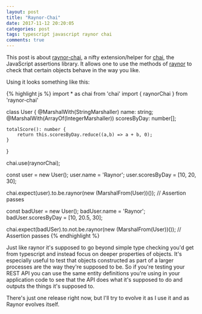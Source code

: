 ```yaml
---
layout: post
title: "Raynor-Chai"
date: 2017-11-12 20:20:05
categories: post
tags: typescript javascript raynor chai
comments: true
---
```


This post is about [raynor-chai](https://github.com/horia141/raynor-chai), a nifty extension/helper for [chai](https://chaijs.com), the JavaScript assertions library. It allows one to use the methods of [raynor](https://github.com/horia141/raynor) to check that certain objects behave in the way you like.

Using it looks something like this:

{% highlight js %}
import * as chai from 'chai'
import { raynorChai } from 'raynor-chai'

class User {
    @MarshalWith(StringMarshaller)
    name: string;
    @MarshalWith(ArrayOf(IntegerMarshaller))
    scoresByDay: number[];

    totalScore(): number {
        return this.scoresByDay.reduce((a,b) => a + b, 0);
    }
}

chai.use(raynorChai);

const user = new User();
user.name = 'Raynor';
user.scoresByDay = [10, 20, 30];

chai.expect(user).to.be.raynor(new (MarshalFrom(User))()); // Assertion passes

const badUser = new User();
badUser.name = 'Raynor';
badUser.scoresByDay = [10, 20.5, 30];

chai.expect(badUSer).to.not.be.raynor(new (MarshalFrom(User))()); // Assertion passes
{% endhighlight %}

Just like raynor it's supposed to go beyond simple type checking you'd get from typescript and instead focus on deeper properties of objects. It's especially useful to test that objects constructed as part of a larger processes are the way they're supposed to be. So if you're testing your REST API you can use the same entity definitions you're using in your application code to see that the API does what it's supposed to do and outputs the things it's supposed to.

There's just one release right now, but I'll try to evolve it as I use it and as Raynor evolves itself. 
